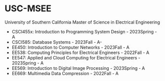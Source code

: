 # USC-MSEE
University of Southern California Master of Science in Electrical Engineering

<ul>
  <li>CSCI455x: Introduction to Programming System Design - 2023Spring - A</li>
  <li>CSCI585: Database Systems - 2023Fall - A-</li>
  <li>EE450: Introduction to Computer Networks - 2023Fall - A</li>
  <li>EE538: Computing Principles for Electrical Engineers - 2022Fall - A</li>
  <li>EE547: Applied and Cloud Computing for Electrical Engineers - 2023Spring - A</li>
  <li>EE569: Introduction to Digital Image Processing - 2023Spring - A</li>
  <li>EE669: Multimedia Data Compression - 2022Fall - A</li>
</ul>
